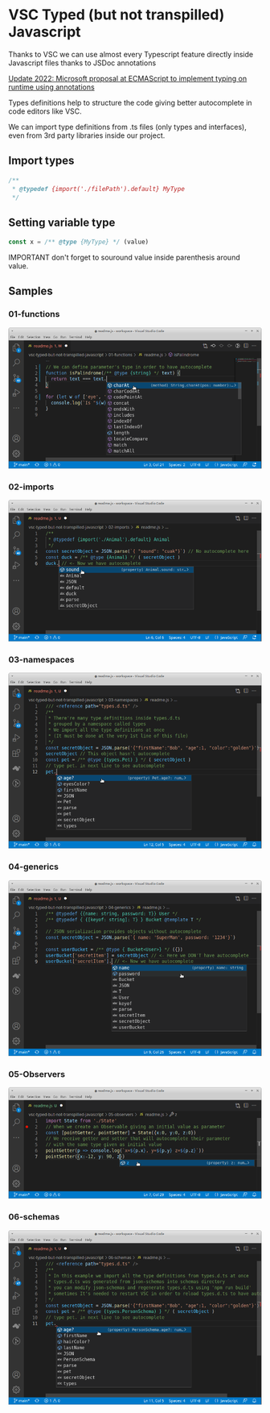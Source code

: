 # VSC Typed (but not transpilled) Javascript

Thanks to VSC we can use almost every Typescript feature directly inside Javascript files thanks to JSDoc annotations

[Update 2022: Microsoft proposal at ECMAScript to implement typing on runtime using annotations ](https://devblogs.microsoft.com/typescript/a-proposal-for-type-syntax-in-javascript/)

Types definitions help to structure the code giving better autocomplete in code editors like VSC. 

We can import type definitions from .ts files (only types and interfaces), even from 3rd party libraries inside our project.

## Import types

```javascript
/** 
 * @typedef {import('./filePath').default} MyType
 */
```

## Setting variable type

```javascript
const x = /** @type {MyType} */ (value)
```

IMPORTANT don't forget to souround value inside parenthesis around value.

## Samples

### 01-functions
[![01_Functions](01-functions/img.png)](https://github.com/sselvaggi/vsc-typed-but-not-transpilled-javascript/tree/main/01-functions)


### 02-imports
[![02_imports](02-imports/img.png)](https://github.com/sselvaggi/vsc-typed-but-not-transpilled-javascript/tree/main/02-imports)


### 03-namespaces
[![03_Namespaces](03-namespaces/img.png)](https://github.com/sselvaggi/vsc-typed-but-not-transpilled-javascript/tree/main/03-namespaces)


### 04-generics
[![04_Generics](04-generics/img.png)](https://github.com/sselvaggi/vsc-typed-but-not-transpilled-javascript/tree/main/04-generics)


### 05-Observers
[![05_Observers](05-observers/img.png)](https://github.com/sselvaggi/vsc-typed-but-not-transpilled-javascript/tree/main/05-observers)


### 06-schemas
[![06_Schemas](06-schemas/img.png)](https://github.com/sselvaggi/vsc-typed-but-not-transpilled-javascript/tree/main/06-schemas)

